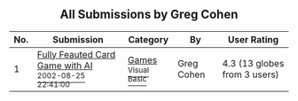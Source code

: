 ﻿<div align="center">

## All Submissions by Greg Cohen

</div>

No.  | Submission | Category | By   | User Rating
---- | ---------- | -------- | ---- | -----------
1 | [Fully Feauted Card Game with AI<br /><sup>2002-08-25 22:41:00</sup>](https://github.com/Planet-Source-Code/greg-cohen-fully-feauted-card-game-with-ai__1-39960) | [Games<br /><sup>Visual Basic</sup>](../ByCategory/games__1-38.md) | Greg Cohen | 4.3 (13 globes from 3 users)
